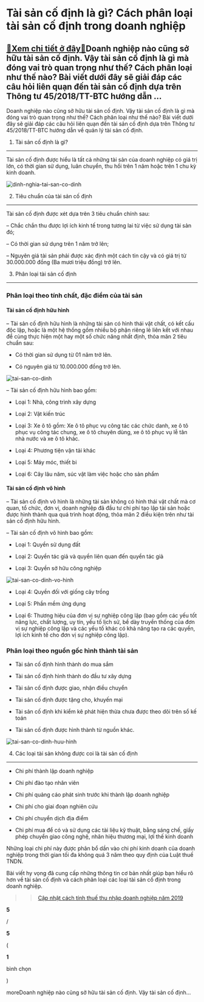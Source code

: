 Tài sản cố định là gì? Cách phân loại tài sản cố định trong doanh nghiệp
========================================================================

[:gift:Xem chi tiết ở đây:gift:](https://hddtvn.com/tai-san-co-dinh-la-gi-cach-phan-loai-tai-san-co-dinh-trong-doanh-nghiep/)Doanh nghiệp nào cũng sở hữu tài sản cố định. Vậy tài sản cố định là gì mà đóng vai trò quan trọng như thế? Cách phân loại như thế nào? Bài viết dưới đây sẽ giải đáp các câu hỏi liên quạn đến tài sản cố định dựa trên Thông tư 45/2018/TT-BTC hướng dẫn …
------------------------------------------------------------------------------------------------------------------------------------------------------------------------------------------------------------------------------------------------------------

Doanh nghiệp nào cũng sở hữu tài sản cố định. Vậy tài sản cố định là gì mà đóng vai trò quan trọng như thế? Cách phân loại như thế nào? Bài viết dưới đây sẽ giải đáp các câu hỏi liên quạn đến tài sản cố định dựa trên Thông tư 45/2018/TT-BTC hướng dẫn về quản lý tài sản cố định.


1. Tài sản cố định là gì?
-------------------------


Tài sản cố định được hiểu là tất cả những tài sản của doanh nghiệp có giá trị lớn, có thời gian sử dụng, luân chuyển, thu hồi trên 1 năm hoặc trên 1 chu kỳ kinh doanh.


![dinh-nghia-tai-san-co-dinh](https://hddtvn.com/wp-content/uploads/2021/01/dinh-nghia-tai-san-co-dinh.png)


2. Tiêu chuẩn của tài sản cố định
---------------------------------


Tài sản cố định được xét dựa trên 3 tiêu chuẩn chính sau:


– Chắc chắn thu được lợi ích kinh tế trong tương lai từ việc sử dụng tài sản đó;


– Có thời gian sử dụng trên 1 năm trở lên;


– Nguyên giá tài sản phải được xác định một cách tin cậy và có giá trị từ 30.000.000 đồng (Ba mươi triệu đồng) trở lên.


3. Phân loại tài sản cố định
----------------------------


### Phân loại theo tính chất, đặc điểm của tài sản


#### Tài sản cố định hữu hình


– Tài sản cố định hữu hình là những tài sản có hình thái vật chất, có kết cấu độc lập, hoặc là một hệ thống gồm nhiều bộ phận riêng lẻ liên kết với nhau để cùng thực hiện một hay một số chức năng nhất định, thỏa mãn 2 tiêu chuẩn sau:




* Có thời gian sử dụng từ 01 năm trở lên.

* Có nguyên giá từ 10.000.000 đồng trở lên.



![tai-san-co-dinh](https://hddtvn.com/wp-content/uploads/2021/01/Tài-sản-cố-định-2.jpg)


– Tài sản cố định hữu hình bao gồm:




* Loại 1: Nhà, công trình xây dựng

* Loại 2: Vật kiến trúc

* Loại 3: Xe ô tô gồm: Xe ô tô phục vụ công tác các chức danh, xe ô tô phục vụ công tác chung, xe ô tô chuyên dùng, xe ô tô phục vụ lễ tân nhà nước và xe ô tô khác.

* Loại 4: Phương tiện vận tải khác

* Loại 5: Máy móc, thiết bi

* Loại 6: Cây lâu năm, súc vật làm việc hoặc cho sản phẩm



#### Tài sản cố định vô hình


– Tài sản cố định vô hình là những tài sản không có hình thái vật chất mà cơ quan, tổ chức, đơn vị, doanh nghiệp đã đầu tư chi phí tạo lập tài sản hoặc được hình thành qua quá trình hoạt động, thỏa mãn 2 điều kiện trên như tài sản cố định hữu hình.


– Tài sản cố định vô hình bao gồm:




* Loại 1: Quyền sử dụng đất

* Loại 2: Quyền tác giả và quyền liên quan đến quyền tác giả

* Loại 3: Quyền sở hữu công nghiệp



![tai-san-co-dinh-vo-hinh](https://hddtvn.com/wp-content/uploads/2021/01/tai-san-vo-hinh.jpg)




* Loại 4: Quyền đối với giống cây trồng

* Loại 5: Phần mềm ứng dụng

* Loại 6: Thương hiệu của đơn vị sự nghiệp công lập (bao gồm các yếu tốt năng lực, chất lượng, uy tín, yếu tố lịch sử, bề dày truyền thống của đơn vị sự nghiệp công lập và các yếu tố khác có khả năng tạo ra các quyền, lợi ích kinh tế cho đơn vị sự nghiệp công lập).



### Phân loại theo nguồn gốc hình thành tài sản




* Tài sản cố định hình thành do mua sắm

* Tài sản cố định hình thành do đầu tư xây dựng

* Tài sản cố định được giao, nhận điều chuyển

* Tài sản cố định được tặng cho, khuyến mại

* Tài sản cố định khi kiểm kê phát hiện thừa chưa được theo dõi trên sổ kế toán

* Tài sản cố định được hình thành từ nguồn khác.



![tai-san-co-dinh-huu-hinh](https://hddtvn.com/wp-content/uploads/2021/01/tai-san-co-dinh-vo-hinh.jpg)


4. Các loại tài sản không được coi là tài sản cố định
-----------------------------------------------------




* Chi phí thành lập doanh nghiệp

* Chi phí đào tạo nhân viên

* Chi phí quảng cáo phát sinh trước khi thành lập doanh nghiệp

* Chi phí cho giai đoạn nghiên cứu

* Chi phí chuyển dịch địa điểm

* Chi phí mua để có và sử dụng các tài liệu kỹ thuật, bằng sáng chế, giấy phép chuyển giao công nghệ, nhãn hiệu thương mại, lợi thế kinh doanh



Những loại chi phí này được phân bổ dần vào chi phí kinh doanh của doanh nghiệp trong thời gian tối đa không quá 3 năm theo quy định của Luật thuế TNDN.


Bài viết hy vọng đã cung cấp những thông tin cơ bản nhất giúp bạn hiểu rõ hơn về tài sản cố định và cách phân loại các loại tài sản cố định trong doanh nghiệp.


>> [Cập nhật cách tính thuế thu nhập doanh nghiệp năm 2019](#)








































**5**  

/  

**5**  

(  

**1**  

  

 bình chọn   

)


moreDoanh nghiệp nào cũng sở hữu tài sản cố định. Vậy tài sản cố định…

